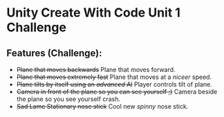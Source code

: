 # Unity Create With Code Unit 1 Challenge


## Features (Challenge):
* ~~Plane that moves backwards~~ Plane that moves forward.
* ~~Plane that moves extremely fast~~ Plane that moves at a *niceer* speed.
* ~~Plane tilts by itself using an *advanced* AI~~ Player controls tilt of plane.
* ~~Camera in front of the plane so you can see yourself ;)~~ Camera beside the plane so you see yourself crash.
* ~~Sad Lame Stationary nose stick~~ Cool new *spinny* nose stick.